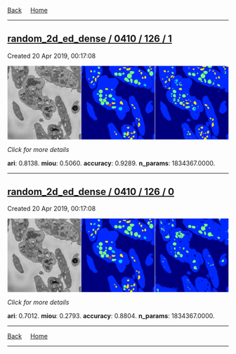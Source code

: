 
[Back](..)&nbsp;&nbsp;&nbsp;&nbsp;&nbsp;[Home](https://leapmanlab.github.io/snapshots)

---

<div class="summary"><a href="1"><h2>random_2d_ed_dense / 0410 / 126 / 1</h2></a><p>Created 20 Apr 2019, 00:17:08
</p><a href="1"><img src="1/media/summary.png" align="center"></a><p>
<i>Click for more details</i>
</p></div>

**ari**: 0.8138. **miou**: 0.5060. **accuracy**: 0.9289. **n_params**: 1834367.0000. 

---

<div class="summary"><a href="0"><h2>random_2d_ed_dense / 0410 / 126 / 0</h2></a><p>Created 20 Apr 2019, 00:17:08
</p><a href="0"><img src="0/media/summary.png" align="center"></a><p>
<i>Click for more details</i>
</p></div>

**ari**: 0.7012. **miou**: 0.2793. **accuracy**: 0.8804. **n_params**: 1834367.0000. 

---

[Back](..)&nbsp;&nbsp;&nbsp;&nbsp;&nbsp;[Home](https://leapmanlab.github.io/snapshots)

---